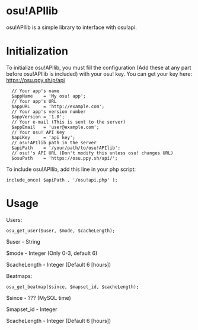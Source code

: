 osu!APIlib
===========

osu!APIlib is a simple library to interface with osu!api.

Initialization
==============

To initialize osu!APIlib, you must fill the configuration (Add these at any part before osu!APIlib is included) with your osu! key. You can get your key here: https://osu.ppy.sh/p/api

````
  // Your app's name
  $appName    = 'My osu! app';
  // Your app's URL
  $appURL     = 'http://example.com';
  // Your app's version number
  $appVersion = '1.0';
  // Your e-mail (This is sent to the server)
  $appEmail   = 'user@example.com';
  // Your osu! API Key
  $apiKey     = 'api key';
  // osu!APIlib path in the server
  $apiPath    = '/your/path/to/osu!APIlib';
  // osu!'s API URL (Don't modify this unless osu! changes URL)
  $osuPath    = 'https://osu.ppy.sh/api/';
````

To include osu!APIlib, add this line in your php script:
````
include_once( $apiPath . '/osu!api.php' );
````

Usage
=====

Users:
````
osu_get_user($user, $mode, $cacheLength);
````
$user - String

$mode - Integer (Only 0-3, default 6)

$cacheLength - Integer (Default 6 [hours])

Beatmaps:
````
osu_get_beatmap($since, $mapset_id, $cacheLength);
````
$since - ??? (MySQL time)

$mapset_id - Integer

$cacheLength - Integer (Default 6 [hours])
